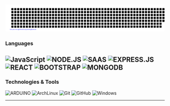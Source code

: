![gitartwork](gitartwork.svg)
---

### Languages

![JavaScript](https://img.shields.io/badge/JavaScript-323330?style=for-the-badge&logo=javascript&logoColor=F7DF1E)
![NODE.JS](https://img.shields.io/badge/Node.js-43853D?style=for-the-badge&logo=node.js&logoColor=white)
![SAAS](https://img.shields.io/badge/Sass-CC6699?style=for-the-badge&logo=sass&logoColor=white)
![EXPRESS.JS](https://img.shields.io/badge/Express.js-404D59?style=for-the-badge)
![REACT](https://img.shields.io/badge/React-20232A?style=for-the-badge&logo=react&logoColor=61DAFB)
![BOOTSTRAP](https://img.shields.io/badge/Bootstrap-563D7C?style=for-the-badge&logo=bootstrap&logoColor=white)
![MONGODB]( 	https://img.shields.io/badge/MongoDB-4EA94B?style=for-the-badge&logo=mongodb&logoColor=white)
![]()
![]()
![]()
![]()
![]()
![]()
![]()
![]()
![]()
![]()
---

### Technologies & Tools


![ARDUINO](https://img.shields.io/badge/Arduino-00979D?style=for-the-badge&logo=Arduino&logoColor=white)
![ArchLinux](https://img.shields.io/badge/Arch_Linux-1793D1?style=for-the-badge&logo=arch-linux&logoColor=white)
![Git](https://img.shields.io/badge/git-%23F05032.svg?style=for-the-badge&logo=git&logoColor=white)
![GitHub](https://img.shields.io/badge/github-%23181717.svg?style=for-the-badge&logo=github&logoColor=white)
![Windows](https://img.shields.io/badge/Windows-0078D6?style=for-the-badge&logo=Windows&logoColor=white)

---
